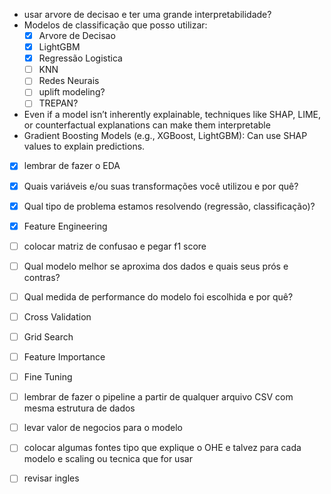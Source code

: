 * usar arvore de decisao e ter uma grande interpretabilidade?
* Modelos de classificação que posso utilizar:
   - [x] Arvore de Decisao
   - [x] LightGBM
   - [x] Regressão Logistica
   - [ ] KNN
   - [ ] Redes Neurais
   - [ ] uplift modeling?
   - [ ] TREPAN?
* Even if a model isn’t inherently explainable, techniques like SHAP, LIME, or counterfactual explanations can make them interpretable
* Gradient Boosting Models (e.g., XGBoost, LightGBM): Can use SHAP values to explain predictions.

- [x] lembrar de fazer o EDA
- [x] Quais variáveis e/ou suas transformações você utilizou e por quê?
- [x] Qual tipo de problema estamos resolvendo (regressão, classificação)?
- [x] Feature Engineering
- [ ] colocar matriz de confusao e pegar f1 score
- [ ] Qual modelo melhor se aproxima dos dados e quais seus prós e contras?
- [ ] Qual medida de performance do modelo foi escolhida e por quê?
- [ ] Cross Validation
- [ ] Grid Search
- [ ] Feature Importance
- [ ] Fine Tuning
- [ ] lembrar de fazer o pipeline a partir de qualquer arquivo CSV com mesma estrutura de dados
- [ ] levar valor de negocios para o modelo
- [ ] colocar algumas fontes tipo que explique o OHE e talvez para cada modelo e scaling ou tecnica que for usar
- [ ] revisar ingles

